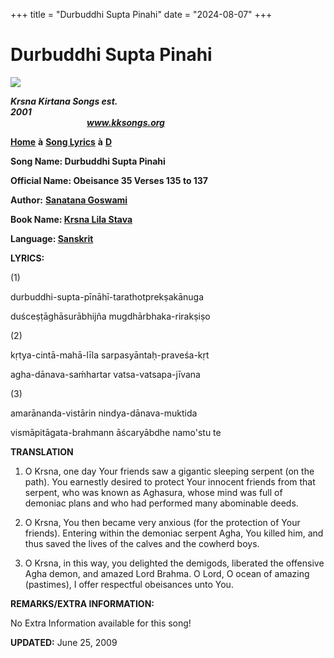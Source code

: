 +++
title = "Durbuddhi Supta Pinahi"
date = "2024-08-07"
+++

# Durbuddhi Supta Pinahi
**[![](http://kksongs.org/image_files/image002.jpg)](http://kksongs.org/)**

**_Krsna Kirtana Songs est. 2001_**                                                                                                                                                      **_www.kksongs.org_**

[**Home**](http://kksongs.org/) **à** [**Song Lyrics**](http://kksongs.org/lyrics.html) **à** [**D**](http://kksongs.org/songs/song_d.html)

**Song Name: Durbuddhi Supta Pinahi**

**Official Name: Obeisance 35 Verses 135 to 137**

**Author:** [**Sanatana Goswami**](http://kksongs.org/authors/list/sanatana_g.html)

**Book Name: [Krsna Lila Stava](http://kksongs.org/authors/krsnalilastava.html)**

**Language: [Sanskrit](http://kksongs.org/language/list/sanskrit.html)**

**LYRICS:**

(1)

durbuddhi-supta-pīnāhī-tarathotprekṣakānuga

duśceṣṭāghāsurābhijña mugdhārbhaka-rirakṣiṣo

(2)

kṛtya-cintā-mahā-līla sarpasyāntaḥ-praveśa-kṛt

agha-dānava-saḿhartar vatsa-vatsapa-jīvana

(3)

amarānanda-vistārin nindya-dānava-muktida

vismāpitāgata-brahmann āścaryābdhe namo'stu te

**TRANSLATION**

1) O Krsna, one day Your friends saw a gigantic sleeping serpent (on the path). You earnestly desired to protect Your innocent friends from that serpent, who was known as Aghasura, whose mind was full of demoniac plans and who had performed many abominable deeds.

2) O Krsna, You then became very anxious (for the protection of Your friends). Entering within the demoniac serpent Agha, You killed him, and thus saved the lives of the calves and the cowherd boys.

3) O Krsna, in this way, you delighted the demigods, liberated the offensive Agha demon, and amazed Lord Brahma. O Lord, O ocean of amazing (pastimes), I offer respectful obeisances unto You.

**REMARKS/EXTRA INFORMATION:**

No Extra Information available for this song!

**UPDATED:** June 25, 2009